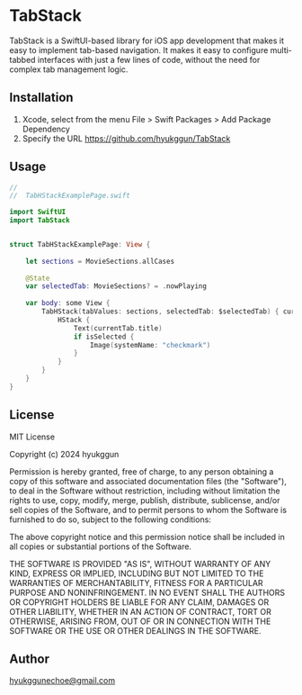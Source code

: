 # TabStack

TabStack is a SwiftUI-based library for iOS app development that makes it easy to implement tab-based navigation.
It makes it easy to configure multi-tabbed interfaces with just a few lines of code, without the need for complex tab management logic.

## Installation
1. Xcode, select from the menu File > Swift Packages > Add Package Dependency
2. Specify the URL https://github.com/hyukggun/TabStack

## Usage
```swift
//
//  TabHStackExamplePage.swift

import SwiftUI
import TabStack


struct TabHStackExamplePage: View {
    
    let sections = MovieSections.allCases
    
    @State
    var selectedTab: MovieSections? = .nowPlaying
    
    var body: some View {
        TabHStack(tabValues: sections, selectedTab: $selectedTab) { currentTab, isSelected in
            HStack {
                Text(currentTab.title)
                if isSelected {
                    Image(systemName: "checkmark")
                }
            }
        }
    }
}

```

## License
MIT License

Copyright (c) 2024 hyukggun

Permission is hereby granted, free of charge, to any person obtaining a copy
of this software and associated documentation files (the "Software"), to deal
in the Software without restriction, including without limitation the rights
to use, copy, modify, merge, publish, distribute, sublicense, and/or sell
copies of the Software, and to permit persons to whom the Software is
furnished to do so, subject to the following conditions:

The above copyright notice and this permission notice shall be included in all
copies or substantial portions of the Software.

THE SOFTWARE IS PROVIDED "AS IS", WITHOUT WARRANTY OF ANY KIND, EXPRESS OR
IMPLIED, INCLUDING BUT NOT LIMITED TO THE WARRANTIES OF MERCHANTABILITY,
FITNESS FOR A PARTICULAR PURPOSE AND NONINFRINGEMENT. IN NO EVENT SHALL THE
AUTHORS OR COPYRIGHT HOLDERS BE LIABLE FOR ANY CLAIM, DAMAGES OR OTHER
LIABILITY, WHETHER IN AN ACTION OF CONTRACT, TORT OR OTHERWISE, ARISING FROM,
OUT OF OR IN CONNECTION WITH THE SOFTWARE OR THE USE OR OTHER DEALINGS IN THE
SOFTWARE.

## Author
hyukggunechoe@gmail.com
